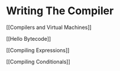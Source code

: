 # Writing The Compiler

[[Compilers and Virtual Machines]]

[[Hello Bytecode]]

[[Compiling Expressions]]

[[Compiling Conditionals]]
